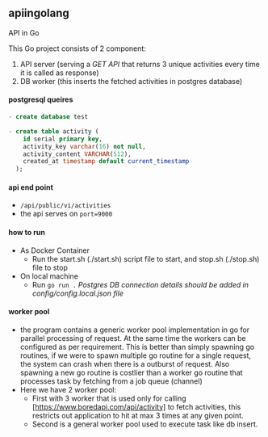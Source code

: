## apiingolang
API in Go

This Go project consists of 2 component:
1. API server (serving a *GET API* that returns 3 unique activities every time it is called as response)
2. DB worker (this inserts the fetched activities in postgres database)

#### postgresql queires
``` sql
- create database test

- create table activity (
    id serial primary key,
    activity_key varchar(16) not null,
    activity_content VARCHAR(512),
    created_at timestamp default current_timestamp
  );
```
#### api end point
- `/api/public/vi/activities` 
- the api serves on `port=9000`

#### how to run
- As Docker Container
  - Run the start.sh (./start.sh) script file to start, and stop.sh (./stop.sh) file to stop
- On local machine
  - Run `go run .`
 *Postgres DB connection details should be added in config/config.local.json file*


#### worker pool
- the program contains a generic worker pool implementation in go for parallel processing of request. At the same time the workers can be configured as per requirement. This is better than simply spawning go routines, if we were to spawn multiple go routine for a single request, the system can crash when there is a outburst of request. Also spawning a new go routine is costlier than a worker go routine that processes task by fetching from a job queue (channel)
- Here we have 2 worker pool:
  - First with 3 worker that is used only for calling [https://www.boredapi.com/api/activity] to fetch activities, this restricts out application to hit at max 3 times at any given point.
  - Second is a general worker pool used to execute task like db insert.
